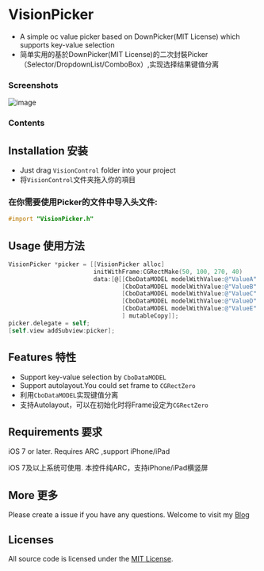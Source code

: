 VisionPicker
=====
* A simple oc value picker based on DownPicker(MIT License) which supports key-value selection
* 简单实用的基於DownPicker(MIT License)的二次封裝Picker（Selector/DropdownList/ComboBox）,实现选择结果键值分离

### Screenshots
![image](http://blog.viiio.com/wp-content/uploads/2016/04/visionpickerdemo_02.gif)

### Contents
## Installation 安装

* Just drag `VisionControl` folder into your project
* 将`VisionControl`文件夹拖入你的項目

### 在你需要使用Picker的文件中导入头文件:
```objective-c
#import "VisionPicker.h"
```
## Usage 使用方法
```objective-c
VisionPicker *picker = [[VisionPicker alloc] 
                        initWithFrame:CGRectMake(50, 100, 270, 40)
                        data:[@[[CboDataMODEL modelWithValue:@"ValueA" name:@"First Object"],
                                [CboDataMODEL modelWithValue:@"ValueB" name:@"2nd Object"],
                                [CboDataMODEL modelWithValue:@"ValueC" name:@"3nd Object"],
                                [CboDataMODEL modelWithValue:@"ValueD" name:@"4th Object"],
                                [CboDataMODEL modelWithValue:@"ValueE" name:@"5th Object"],
                                ] mutableCopy]];
picker.delegate = self;
[self.view addSubview:picker];
```

## Features 特性
* Support key-value selection by `CboDataMODEL`</br>
* Support autolayout.You could set frame to `CGRectZero`
* 利用`CboDataMODEL`实现键值分离</br>
* 支持Autolayout，可以在初始化时将Frame设定为`CGRectZero`</br>

## Requirements 要求
iOS 7 or later. Requires ARC  ,support iPhone/iPad

iOS 7及以上系统可使用. 本控件纯ARC，支持iPhone/iPad横竖屏
## More 更多 

Please create a issue if you have any questions.
Welcome to visit my [Blog](http://blog.viiio.com/ "Vision的博客")

## Licenses
All source code is licensed under the [MIT License](https://github.com/VIIIO/VisionPicker/blob/master/LICENSE "License").

